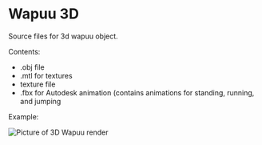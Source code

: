 # Wapuu 3D
Source files for 3d wapuu object.

Contents:
- .obj file
- .mtl for textures
- texture file
- .fbx for Autodesk animation (contains animations for standing, running, and jumping

Example:

![Picture of 3D Wapuu render](http://i.imgur.com/21yNjWO.gif "Wapuu object, 2 source lights in current camera view")

